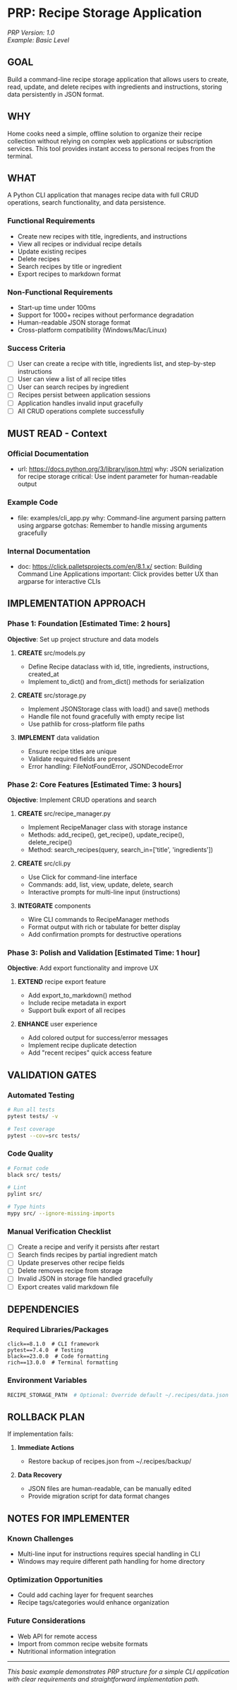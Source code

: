 # PRP: Recipe Storage Application

*PRP Version: 1.0*  
*Example: Basic Level*

## GOAL
Build a command-line recipe storage application that allows users to create, read, update, and delete recipes with ingredients and instructions, storing data persistently in JSON format.

## WHY
Home cooks need a simple, offline solution to organize their recipe collection without relying on complex web applications or subscription services. This tool provides instant access to personal recipes from the terminal.

## WHAT
A Python CLI application that manages recipe data with full CRUD operations, search functionality, and data persistence.

### Functional Requirements
- Create new recipes with title, ingredients, and instructions
- View all recipes or individual recipe details
- Update existing recipes
- Delete recipes
- Search recipes by title or ingredient
- Export recipes to markdown format

### Non-Functional Requirements
- Start-up time under 100ms
- Support for 1000+ recipes without performance degradation
- Human-readable JSON storage format
- Cross-platform compatibility (Windows/Mac/Linux)

### Success Criteria
- [ ] User can create a recipe with title, ingredients list, and step-by-step instructions
- [ ] User can view a list of all recipe titles
- [ ] User can search recipes by ingredient
- [ ] Recipes persist between application sessions
- [ ] Application handles invalid input gracefully
- [ ] All CRUD operations complete successfully

## MUST READ - Context

### Official Documentation
- url: https://docs.python.org/3/library/json.html
  why: JSON serialization for recipe storage
  critical: Use indent parameter for human-readable output

### Example Code
- file: examples/cli_app.py
  why: Command-line argument parsing pattern using argparse
  gotchas: Remember to handle missing arguments gracefully

### Internal Documentation
- doc: https://click.palletsprojects.com/en/8.1.x/
  section: Building Command Line Applications
  important: Click provides better UX than argparse for interactive CLIs

## IMPLEMENTATION APPROACH

### Phase 1: Foundation [Estimated Time: 2 hours]

**Objective**: Set up project structure and data models

1. **CREATE** src/models.py
   - Define Recipe dataclass with id, title, ingredients, instructions, created_at
   - Implement to_dict() and from_dict() methods for serialization
   
2. **CREATE** src/storage.py
   - Implement JSONStorage class with load() and save() methods
   - Handle file not found gracefully with empty recipe list
   - Use pathlib for cross-platform file paths

3. **IMPLEMENT** data validation
   - Ensure recipe titles are unique
   - Validate required fields are present
   - Error handling: FileNotFoundError, JSONDecodeError

### Phase 2: Core Features [Estimated Time: 3 hours]

**Objective**: Implement CRUD operations and search

1. **CREATE** src/recipe_manager.py
   - Implement RecipeManager class with storage instance
   - Methods: add_recipe(), get_recipe(), update_recipe(), delete_recipe()
   - Method: search_recipes(query, search_in=['title', 'ingredients'])

2. **CREATE** src/cli.py
   - Use Click for command-line interface
   - Commands: add, list, view, update, delete, search
   - Interactive prompts for multi-line input (instructions)

3. **INTEGRATE** components
   - Wire CLI commands to RecipeManager methods
   - Format output with rich or tabulate for better display
   - Add confirmation prompts for destructive operations

### Phase 3: Polish and Validation [Estimated Time: 1 hour]

**Objective**: Add export functionality and improve UX

1. **EXTEND** recipe export feature
   - Add export_to_markdown() method
   - Include recipe metadata in export
   - Support bulk export of all recipes

2. **ENHANCE** user experience
   - Add colored output for success/error messages
   - Implement recipe duplicate detection
   - Add "recent recipes" quick access feature

## VALIDATION GATES

### Automated Testing
```bash
# Run all tests
pytest tests/ -v

# Test coverage
pytest --cov=src tests/
```

### Code Quality
```bash
# Format code
black src/ tests/

# Lint
pylint src/

# Type hints
mypy src/ --ignore-missing-imports
```

### Manual Verification Checklist
- [ ] Create a recipe and verify it persists after restart
- [ ] Search finds recipes by partial ingredient match
- [ ] Update preserves other recipe fields
- [ ] Delete removes recipe from storage
- [ ] Invalid JSON in storage file handled gracefully
- [ ] Export creates valid markdown file

## DEPENDENCIES

### Required Libraries/Packages
```
click==8.1.0  # CLI framework
pytest==7.4.0  # Testing
black==23.0.0  # Code formatting
rich==13.0.0  # Terminal formatting
```

### Environment Variables
```bash
RECIPE_STORAGE_PATH  # Optional: Override default ~/.recipes/data.json
```

## ROLLBACK PLAN

If implementation fails:

1. **Immediate Actions**
   - Restore backup of recipes.json from ~/.recipes/backup/

2. **Data Recovery**
   - JSON files are human-readable, can be manually edited
   - Provide migration script for data format changes

## NOTES FOR IMPLEMENTER

### Known Challenges
- Multi-line input for instructions requires special handling in CLI
- Windows may require different path handling for home directory

### Optimization Opportunities
- Could add caching layer for frequent searches
- Recipe tags/categories would enhance organization

### Future Considerations
- Web API for remote access
- Import from common recipe website formats
- Nutritional information integration

---

*This basic example demonstrates PRP structure for a simple CLI application with clear requirements and straightforward implementation path.*